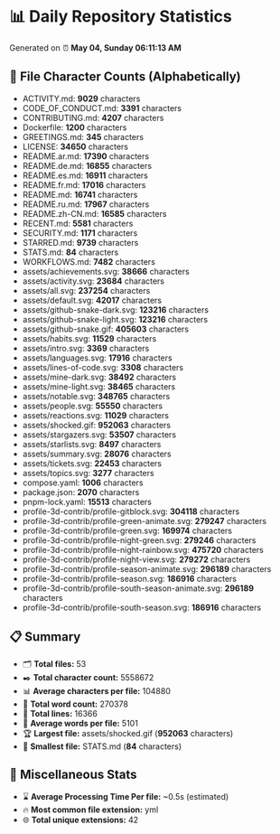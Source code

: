 # 📊 Daily Repository Statistics
Generated on ⏰ **May 04, Sunday 06:11:13 AM**

## 📂 File Character Counts (Alphabetically)
- ACTIVITY.md: **9029** characters
- CODE_OF_CONDUCT.md: **3391** characters
- CONTRIBUTING.md: **4207** characters
- Dockerfile: **1200** characters
- GREETINGS.md: **345** characters
- LICENSE: **34650** characters
- README.ar.md: **17390** characters
- README.de.md: **16855** characters
- README.es.md: **16911** characters
- README.fr.md: **17016** characters
- README.md: **16741** characters
- README.ru.md: **17967** characters
- README.zh-CN.md: **16585** characters
- RECENT.md: **5581** characters
- SECURITY.md: **1171** characters
- STARRED.md: **9739** characters
- STATS.md: **84** characters
- WORKFLOWS.md: **7482** characters
- assets/achievements.svg: **38666** characters
- assets/activity.svg: **23684** characters
- assets/all.svg: **237254** characters
- assets/default.svg: **42017** characters
- assets/github-snake-dark.svg: **123216** characters
- assets/github-snake-light.svg: **123216** characters
- assets/github-snake.gif: **405603** characters
- assets/habits.svg: **11529** characters
- assets/intro.svg: **3369** characters
- assets/languages.svg: **17916** characters
- assets/lines-of-code.svg: **3308** characters
- assets/mine-dark.svg: **38492** characters
- assets/mine-light.svg: **38465** characters
- assets/notable.svg: **348765** characters
- assets/people.svg: **55550** characters
- assets/reactions.svg: **11029** characters
- assets/shocked.gif: **952063** characters
- assets/stargazers.svg: **53507** characters
- assets/starlists.svg: **8497** characters
- assets/summary.svg: **28076** characters
- assets/tickets.svg: **22453** characters
- assets/topics.svg: **3277** characters
- compose.yaml: **1006** characters
- package.json: **2070** characters
- pnpm-lock.yaml: **15513** characters
- profile-3d-contrib/profile-gitblock.svg: **304118** characters
- profile-3d-contrib/profile-green-animate.svg: **279247** characters
- profile-3d-contrib/profile-green.svg: **169974** characters
- profile-3d-contrib/profile-night-green.svg: **279246** characters
- profile-3d-contrib/profile-night-rainbow.svg: **475720** characters
- profile-3d-contrib/profile-night-view.svg: **279272** characters
- profile-3d-contrib/profile-season-animate.svg: **296189** characters
- profile-3d-contrib/profile-season.svg: **186916** characters
- profile-3d-contrib/profile-south-season-animate.svg: **296189** characters
- profile-3d-contrib/profile-south-season.svg: **186916** characters

## 📋 Summary
- 🗂️ **Total files:** 53
- ✒️ **Total character count:** 5558672
- 📊 **Average characters per file:** 104880
- 📝 **Total word count:** 270378
- 🧾 **Total lines:** 16366
- 📐 **Average words per file:** 5101
- 🏆 **Largest file:** assets/shocked.gif (**952063** characters)
- 🥉 **Smallest file:** STATS.md (**84** characters)

## 🌟 Miscellaneous Stats
- ⌛ **Average Processing Time Per file:** ~0.5s (estimated)
- 🔥 **Most common file extension:** yml
- 🌐 **Total unique extensions:** 42
